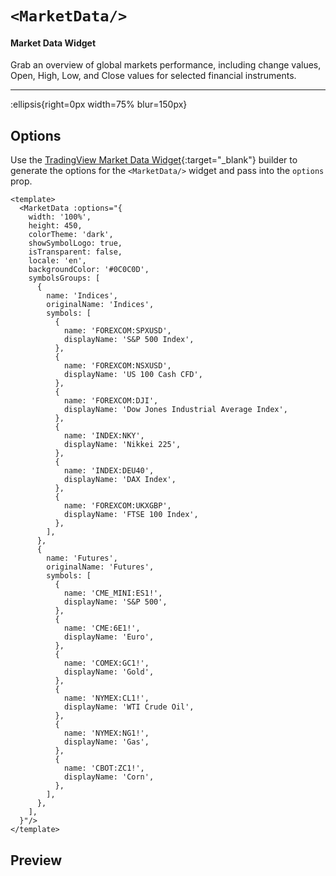 # `<MarketData/>`

#### Market Data Widget

Grab an overview of global markets performance, including change values, Open, High, Low, and Close values for selected financial instruments.

---

:ellipsis{right=0px width=75% blur=150px}

## Options

Use the [TradingView Market Data Widget](https://www.tradingview.com/widget-docs/widgets/watchlists/market-quotes/){:target="_blank"} builder to generate the options for the `<MarketData/>` widget and pass into the `options` prop.

```vue{}[example]
<template>
  <MarketData :options="{
    width: '100%',
    height: 450,
    colorTheme: 'dark',
    showSymbolLogo: true,
    isTransparent: false,
    locale: 'en',
    backgroundColor: '#0C0C0D',
    symbolsGroups: [
      {
        name: 'Indices',
        originalName: 'Indices',
        symbols: [
          {
            name: 'FOREXCOM:SPXUSD',
            displayName: 'S&P 500 Index',
          },
          {
            name: 'FOREXCOM:NSXUSD',
            displayName: 'US 100 Cash CFD',
          },
          {
            name: 'FOREXCOM:DJI',
            displayName: 'Dow Jones Industrial Average Index',
          },
          {
            name: 'INDEX:NKY',
            displayName: 'Nikkei 225',
          },
          {
            name: 'INDEX:DEU40',
            displayName: 'DAX Index',
          },
          {
            name: 'FOREXCOM:UKXGBP',
            displayName: 'FTSE 100 Index',
          },
        ],
      },
      {
        name: 'Futures',
        originalName: 'Futures',
        symbols: [
          {
            name: 'CME_MINI:ES1!',
            displayName: 'S&P 500',
          },
          {
            name: 'CME:6E1!',
            displayName: 'Euro',
          },
          {
            name: 'COMEX:GC1!',
            displayName: 'Gold',
          },
          {
            name: 'NYMEX:CL1!',
            displayName: 'WTI Crude Oil',
          },
          {
            name: 'NYMEX:NG1!',
            displayName: 'Gas',
          },
          {
            name: 'CBOT:ZC1!',
            displayName: 'Corn',
          },
        ],
      },
    ],
  }"/>
</template>
```

## Preview
<MarketData/>
